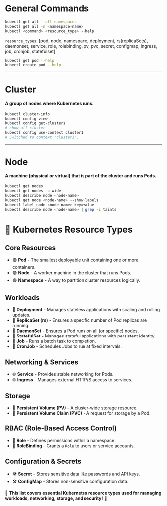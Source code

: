 # General Commands
```bash
kubectl get all --all-namespaces
kubectl get all -n <namespace-name>
kubectl <command> <resource_type> --help
```
`resource_types`: [pod, node, namespace, deployment, rs(replicaSets), daemonset, service, role, rolebinding, pv, pvc, secret, configmap, ingress, job, cronjob, statefulset]
```bash
kubectl get pod --help
kubectl create pod --help
```

---

# Cluster
#### A group of nodes where Kubernetes runs.
```bash
kubectl cluster-info
kubectl config view
kubectl config get-clusters 
# show all cluster
kubectl config use-context cluster1
# Switched to context "cluster1".
```

---

# Node
#### A machine (physical or virtual) that is part of the cluster and runs Pods.
```bash
kubectl get nodes
kubectl get nodes -o wide
kubectl describe node <node-name>
kubectl get node <node-name> --show-labels
kubectl label node <node-name> key=value
kubectl describe node <node-name> | grep -i taints
```

# 📌 Kubernetes Resource Types  

## **Core Resources**  
- 🟢 **Pod** - The smallest deployable unit containing one or more containers.  
- 🟢 **Node** - A worker machine in the cluster that runs Pods.  
- 🟢 **Namespace** - A way to partition cluster resources logically.  

## **Workloads**  
- 🚀 **Deployment** - Manages stateless applications with scaling and rolling updates.  
- 🚀 **ReplicaSet (rs)** - Ensures a specific number of Pod replicas are running.  
- 🚀 **DaemonSet** - Ensures a Pod runs on all (or specific) nodes.  
- 🚀 **StatefulSet** - Manages stateful applications with persistent identity.  
- 🚀 **Job** - Runs a batch task to completion.  
- 🚀 **CronJob** - Schedules Jobs to run at fixed intervals.  

## **Networking & Services**  
- 🌐 **Service** - Provides stable networking for Pods.  
- 🌐 **Ingress** - Manages external HTTP/S access to services.  

## **Storage**  
- 💾 **Persistent Volume (PV)** - A cluster-wide storage resource.  
- 💾 **Persistent Volume Claim (PVC)** - A request for storage by a Pod.  

## **RBAC (Role-Based Access Control)**  
- 🔐 **Role** - Defines permissions within a namespace.  
- 🔐 **RoleBinding** - Grants a `Role` to users or service accounts.  

## **Configuration & Secrets**  
- 🛠 **Secret** - Stores sensitive data like passwords and API keys.  
- 🛠 **ConfigMap** - Stores non-sensitive configuration data.  

📌 **This list covers essential Kubernetes resource types used for managing workloads, networking, storage, and security!** 🚀  
